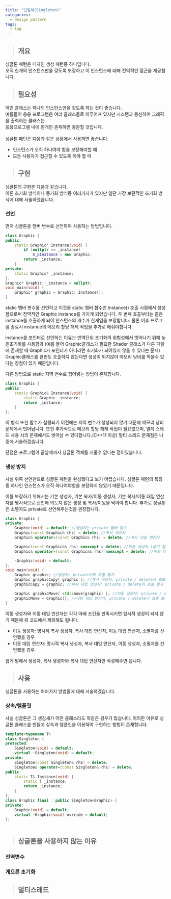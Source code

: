 ```yaml
---
title: "단일체(Singleton)"
categories:
  - design pattern
tags:
  - tag
---
```

> ## 개요

싱글톤 패턴은 디자인 생성 패턴중 하나입니다.<br>
오직 한개의 인스턴스만을 갖도록 보장하고 이 인스턴스에 대해 전역적인 접근을 제공합니다.

> ## 필요성

어떤 클래스는 하나의 인스턴스만을 갖도록 하는 것이 좋습니다.<br>
예를들어 응용 프로그램은 여러 클래스들로 이루어져 있지만 시스템과 통신하여 그래픽을 출력하는 클래스는<br>
응용프로그램 내에 한개만 존재하면 충분할 것입니다.<br>
<br>
싱글톤 패턴은 다음과 같은 상황에서 사용하면 좋습니다.
- 인스턴스가 오직 하나여야 함을 보장해야할 때
- 모든 사용자가 접근할 수 있도록 해야 할 때

> ## 구현
싱글톤의 구현은 다음과 같습니다.<br>
이른 초기화 방식이나 동기화 방식등 여러가지가 있지만 일단 가장 보편적인 초기화 방식에 대해 서술하겠습니다.
### 선언
먼저 싱글톤을 맴버 변수로 선언하여 사용하는 방법입니다.
```cpp
class Graphic {
public:
	static Graphic* Instance(void) {
		if (nullptr == _instance)
			m_pInstance = new Graphic;
		return _instance;
	}
private:
	static Graphic* _instance;
};
Graphic* Graphic::_instance = nullptr;
void main(void) {
	Graphic* graphic = Graphic::Instance();
}
```
static 맴버 변수를 선언하고 이것을 static 맴버 함수인 Instance() 호출 시점에서 생성 함으로써
전역적인 Graphic instance를 가지게 되었습니다.
두 번째 호출부터는 같은 instance를 호출하게 되어 인스턴스의 개수가 한개임을 보장합니다.
물론 이후 프로그램 종료시 instance의 메모리 할당 해제 작업을 추가로 해줘야합니다.

instance를 포인터로 선언하는 이유는 번역단위 초기화의 위험성에서 벗어나기 위해 늦은초기화를 사용함과
(예를 들어 Graphic클래스가 필요한 Shader 클래스가 다른 파일에 존재할 때 Graphic가 포인터가 아니라면 초기화가 되어있지 않을 수 있다는 문제)
Graphic클래스를 한번도 호출하지 않는다면 생성이 되지않아 메모리 낭비를 막을수 있다는 장점이 있기 때문입니다.

다른 방법으로 static 지역 변수로 집어넣는 방법이 존재합니다.
```cpp
class Graphic {
public:
	static Graphic& Instance(void) {
		static Graphic _instance;
		return _instance;
	}
};
```
이 방식 또한 함수가 실행되기 이전에는 지역 변수가 생성되지 않기 때문에 메모리 낭비 문제에서 벗어납니다.
또한 추가적으로 메모리 할당 해제 작업이 필요없으며,
멀티 스레드 사용 시의 문제에서도 벗어날 수 있다합니다.(C++11 이상)
멀티 스레드 문제점은 나중에 서술하겠습니다.

단점은 프로그램이 끝날때까지 싱글톤 객체를 지울수 없다는 점이있습니다.
### 생성 방지
사실 위쪽 선언만으로 싱글톤 패턴을 완성했다고 보기 어렵습니다.
싱글톤 패턴의 특징중 하나인 인스턴스가 오직 하나여야함을 보장하지 않았기 때문입니다.

이를 보장하기 위해서는 기본 생성자, 기본 복사/이동 생성자, 기본 복사/이동 대입 연산자를 명시적으로 선언해
의도치 않은 생성 및 복사/이동을 막아야 합니다.
추가로 싱글톤은 소멸자도 private로 선언해주는것을 권장합니다.
```cpp
class Graphic {
private:
	Graphic(void) = default; //생성자는 private 맴버 함수
	Graphic(const Graphic& rhs) = delete; //복사 생성자
	Graphic& operator=(const Graphic& rhs) = delete; //복사 대입 연산자

	Graphic(const Graphic&& rhs) noexcept = delete; //이동 생성자 (굳이 필요 없음)
	Graphic& operator=(const Graphic&& rhs) noexcept = delete; //이동 대입 연산자 (굳이 필요 없음)

	~Graphic(void) = default;
};
void main(void) {
	Graphic graphic; //생성자: private이라 호출 불가
	Graphic graphicCopy{ graphic }; //복사 생성자: private / delete라 호출 불가
	graphicCopy = graphic; //복사 대입 연산자: private / delete리 호출 불가

	Graphic graphicMove{ std::move(graphic) }; //이동 생성자: private / delete라 호출 불가
	graphicMove = Graphic{}; //이동 대입 연산자: private / delete라 호출 불가
}
```
이동 생성자와 이동 대입 연산자는 각각 아래 조건을 만족시키면 암시적 생성이 되지 않기 때문에 위 코드에서 제외해도 됩니다.
- 이동 생성자: 명시적 복사 생성자, 복사 대입 연산자, 이동 대입 연산자, 소멸자를 선언했을 경우
- 이동 대입 연산자: 명시적 복사 생성자, 복사 대입 연산자, 이동 생성자, 소멸자를 선언했을 경우

쉽게 말해서 생성자, 복사 생성자와 복사 대입 연산자만 작성해주면 됩니다.

> ## 사용
싱글톤을 사용하는 여러가지 방법들에 대해 서술하겠습니다.
### 상속/템플릿
사실 싱글톤은 그 생김새가 어떤 클래스라도 똑같은 경우가 많습니다.
이러한 이유로 싱글톤 클래스를 만들고 상속과 템플릿을 이용하여 구현하는 방법이 존재합니다.
```cpp
template<typename T>
class Singleton {
protected:
	Singleton(void) = default;
	virtual ~Singleton(void) = default;
private:
	Singleton(const Singleton& rhs) = delete;
	Singleton& operator=(const Singleton& rhs) = delete;
public:
	static T& Instance(void) {
		static T _instance;
		return _instance;
	}
};
class Graphic final : public Singleton<Graphic> {
private:
	Graphic(void) = default;
	virtual ~Graphic(void) ovrride = default;
};
```

```cpp

```

> ## 싱글톤을 사용하지 않는 이유

### 전역변수

### 게으른 초기화

> ## 멀티스래드
